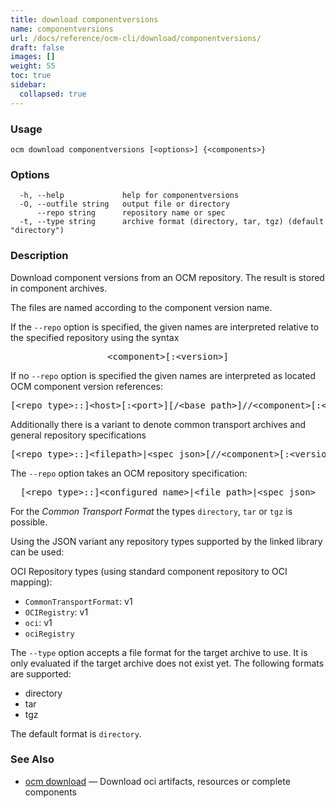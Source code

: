 ```yaml
---
title: download componentversions
name: componentversions
url: /docs/reference/ocm-cli/download/componentversions/
draft: false
images: []
weight: 55
toc: true
sidebar:
  collapsed: true
---
```

### Usage

```
ocm download componentversions [<options>] {<components>} 
```

### Options

```
  -h, --help             help for componentversions
  -O, --outfile string   output file or directory
      --repo string      repository name or spec
  -t, --type string      archive format (directory, tar, tgz) (default "directory")
```

### Description


Download component versions from an OCM repository. The result is stored in
component archives.

The files are named according to the component version name.


If the <code>--repo</code> option is specified, the given names are interpreted
relative to the specified repository using the syntax

<center>
    <pre>&lt;component>[:&lt;version>]</pre>
</center>

If no <code>--repo</code> option is specified the given names are interpreted
as located OCM component version references:

<center>
    <pre>[&lt;repo type>::]&lt;host>[:&lt;port>][/&lt;base path>]//&lt;component>[:&lt;version>]</pre>
</center>

Additionally there is a variant to denote common transport archives
and general repository specifications

<center>
    <pre>[&lt;repo type>::]&lt;filepath>|&lt;spec json>[//&lt;component>[:&lt;version>]]</pre>
</center>

The <code>--repo</code> option takes an OCM repository specification:

<center>
    <pre>[&lt;repo type>::]&lt;configured name>|&lt;file path>|&lt;spec json></pre>
</center>

For the *Common Transport Format* the types <code>directory</code>,
<code>tar</code> or <code>tgz</code> is possible.

Using the JSON variant any repository types supported by the
linked library can be used:

OCI Repository types (using standard component repository to OCI mapping):

  - <code>CommonTransportFormat</code>: v1
  - <code>OCIRegistry</code>: v1
  - <code>oci</code>: v1
  - <code>ociRegistry</code>


The <code>--type</code> option accepts a file format for the
target archive to use. It is only evaluated if the target 
archive does not exist yet. The following formats are supported:
- directory
- tar
- tgz

The default format is <code>directory</code>.


### See Also

* [ocm download](/docs/reference/ocm-cli/download/)	 &mdash; Download oci artifacts, resources or complete components

